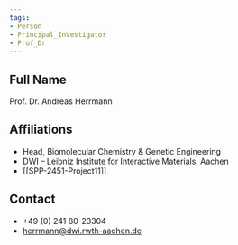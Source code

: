 ```yaml
---
tags: 
- Person
- Principal_Investigator
- Prof_Dr
---
```

## Full Name
Prof. Dr. Andreas Herrmann

## Affiliations
- Head, Biomolecular Chemistry & Genetic Engineering
- DWI – Leibniz Institute for Interactive Materials, Aachen
- [[SPP-2451-Project11]]
## Contact
- +49 (0) 241 80-23304
- herrmann@dwi.rwth-aachen.de
